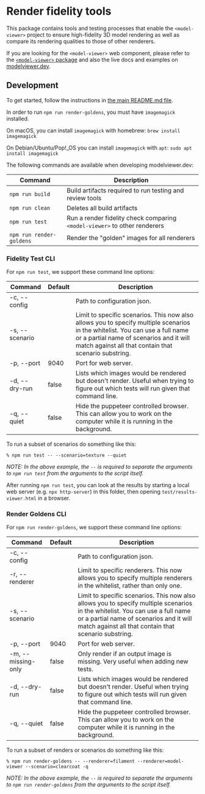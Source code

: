 # Render fidelity tools

This package contains tools and testing processes that enable the
`<model-viewer>` project to ensure high-fidelity 3D model rendering as well
as compare its rendering qualities to those of other renderers.

If you are looking for the `<model-viewer>` web component, please refer to the
[`<model-viewer>` package](../model-viewer) and also the live docs and examples
on [modelviewer.dev](https://modelviewer.dev).

## Development

To get started, follow the instructions in [the main README.md file](../../README.md).

In order to run `npm run render-goldens`, you must have `imagemagick` installed.

On macOS, you can install `imagemagick` with homebrew: `brew install imagemagick`

On Debian/Ubuntu/Pop!_OS you can install `imagemagick` with `apt`: `sudo apt install imagemagick`

The following commands are available when developing modelviewer.dev:

Command                         | Description
------------------------------- | -----------
`npm run build`                 | Build artifacts required to run testing and review tools
`npm run clean`                 | Deletes all build artifacts
`npm run test`                  | Run a render fidelity check comparing `<model-viewer>` to other renderers
`npm run render-goldens`        | Render the "golden" images for all renderers

### Fidelity Test CLI

For `npm run test`, we support these command line options:

Command            | Default             | Description
--------------------|----------- | -----------
  -c, --config      |  | Path to configuration json.
  -s, --scenario    |  | Limit to specific scenarios. This now also allows you to specify multiple scenarios in the whitelist.  You can use a full name or a partial name of scenarios and it will match against all that contain that scenario substring.
  -p, --port        | 9040  | Port for web server.
  -d, --dry-run      | false | Lists which images would be rendered but doesn't render.  Useful when trying to figure out which tests will run given that command line.
  -q, --quiet        | false | Hide the puppeteer controlled browser.  This can allow you to work on the computer while it is running in the background.

To run a subset of scenarios do something like this:

```
% npm run test -- --scenario=texture --quiet
```

*NOTE: In the above example, the `--` is required to separate the arguments to `npm run test` from the arguments to the script itself.*

After running `npm run test`, you can look at the results by starting a local web server (e.g. `npx http-server`) in this folder, then opening `test/results-viewer.html` in a browser.

### Render Goldens CLI

For `npm run render-goldens`, we support these command line options:

Command            | Default             | Description
--------------------|----------- | -----------
  -c, --config      |  | Path to configuration json.
  -r, --renderer    |  | Limit to specific renderers. This now allows you to specify multiple renderers in the whitelist, rather than only one.
  -s, --scenario    |  | Limit to specific scenarios. This now also allows you to specify multiple scenarios in the whitelist.  You can use a full name or a partial name of scenarios and it will match against all that contain that scenario substring.
  -p, --port        | 9040  | Port for web server.
  -m, --missing-only | false | Only render if an output image is missing.  Very useful when adding new tests.
  -d, --dry-run      | false | Lists which images would be rendered but doesn't render.  Useful when trying to figure out which tests will run given that command line.
  -q, --quiet        | false | Hide the puppeteer controlled browser.  This can allow you to work on the computer while it is running in the background.

To run a subset of renders or scenarios do something like this:

```
% npm run render-goldens -- --renderer=filament --renderer=model-viewer --scenario=clearcoat -q 
```

*NOTE: In the above example, the `--` is required to separate the arguments to `npm run render-goldens` from the arguments to the script itself.*
